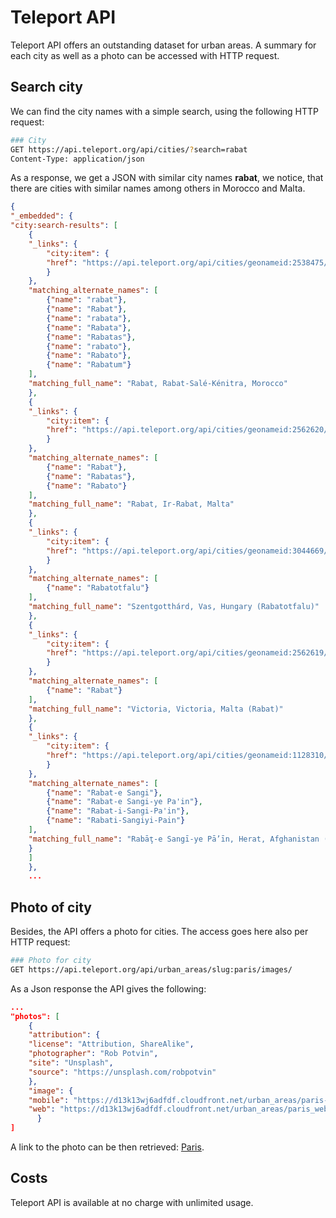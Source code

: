 # Teleport API

Teleport API offers an outstanding dataset for urban areas. A summary for each city as well as a photo can be accessed with HTTP request.

## Search city

We can find the city names with a simple search, using the following HTTP request:

```BASH 
### City
GET https://api.teleport.org/api/cities/?search=rabat
Content-Type: application/json
```

As a response, we get a JSON with similar city names **rabat**, we notice, that there are cities with similar names among others in Morocco and Malta.

```JSON 
{
"_embedded": {
"city:search-results": [
    {
    "_links": {
        "city:item": {
        "href": "https://api.teleport.org/api/cities/geonameid:2538475/"
        }
    },
    "matching_alternate_names": [
        {"name": "rabat"},
        {"name": "Rabat"},
        {"name": "rabata"},
        {"name": "Rabata"},
        {"name": "Rabatas"},
        {"name": "rabato"},
        {"name": "Rabato"},
        {"name": "Rabatum"}
    ],
    "matching_full_name": "Rabat, Rabat-Salé-Kénitra, Morocco"
    },
    {
    "_links": {
        "city:item": {
        "href": "https://api.teleport.org/api/cities/geonameid:2562620/"
        }
    },
    "matching_alternate_names": [
        {"name": "Rabat"},
        {"name": "Rabatas"},
        {"name": "Rabato"}
    ],
    "matching_full_name": "Rabat, Ir-Rabat, Malta"
    },
    {
    "_links": {
        "city:item": {
        "href": "https://api.teleport.org/api/cities/geonameid:3044669/"
        }
    },
    "matching_alternate_names": [
        {"name": "Rabatotfalu"}
    ],
    "matching_full_name": "Szentgotthárd, Vas, Hungary (Rabatotfalu)"
    },
    {
    "_links": {
        "city:item": {
        "href": "https://api.teleport.org/api/cities/geonameid:2562619/"
        }
    },
    "matching_alternate_names": [
        {"name": "Rabat"}
    ],
    "matching_full_name": "Victoria, Victoria, Malta (Rabat)"
    },
    {
    "_links": {
        "city:item": {
        "href": "https://api.teleport.org/api/cities/geonameid:1128310/"
        }
    },
    "matching_alternate_names": [
        {"name": "Rabat-e Sangi"},
        {"name": "Rabat-e Sangi-ye Pa'in"},
        {"name": "Rabat-i-Sangi-Pa'in"},
        {"name": "Rabati-Sangiyi-Pain"}
    ],
    "matching_full_name": "Rabāţ-e Sangī-ye Pā’īn, Herat, Afghanistan (Rabat-e Sangi)"
    }
    ]
    },
    ...
```

## Photo of city

Besides, the API offers a photo for cities. The access goes here also per HTTP request:

```BASH 
### Photo for city
GET https://api.teleport.org/api/urban_areas/slug:paris/images/
```

As a Json response the API gives the following:

```JSON
...
"photos": [
    {
    "attribution": {
    "license": "Attribution, ShareAlike",
    "photographer": "Rob Potvin",
    "site": "Unsplash",
    "source": "https://unsplash.com/robpotvin"
    },
    "image": {
    "mobile": "https://d13k13wj6adfdf.cloudfront.net/urban_areas/paris-0ae0bb626e.jpg",
    "web": "https://d13k13wj6adfdf.cloudfront.net/urban_areas/paris_web-0a3c7314a5.jpg"
      }
]
```

A link to the photo can be then retrieved:
[Paris](https://d13k13wj6adfdf.cloudfront.net/urban_areas/paris_web-0a3c7314a5.jpg).


## Costs

Teleport API is available at no charge with unlimited usage.